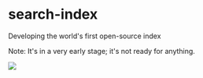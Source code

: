 # search-index

Developing the world's first open-source index

Note: It's in a very early stage; it's not ready for anything.

<img src="https://user-images.githubusercontent.com/98912029/238206834-bee08351-e9f0-43ae-92f9-23fecfd262be.png">
